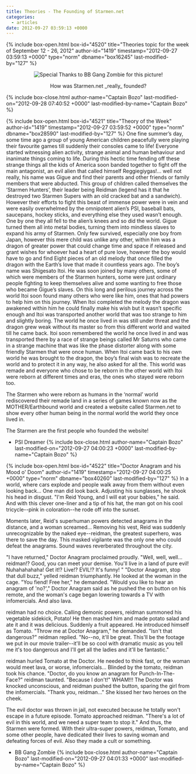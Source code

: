 ```yaml
---
title: Theories - The Founding of Starmen.net
categories:
  - articles
date: 2012-09-27 03:59:13 +0000
---
```

{% include box-open.html box-id="4520" title="Theories topic for the week of September 12 - 26, 2012" author-id="1419" timestamp="2012-09-27 03:59:13 +0000" type="norm" dbname="box16245" last-modified-by="127" %}
<center><img src="http - //starmen.net/articles/theories/superfriends_large.png" title="Special Thanks to BB Gang Zombie for this picture!" /><p/>How was Starmen.net _really_ founded?</center>
{% include box-close.html author-name="Captain Bozo" last-modified-on="2012-09-28 07:40:52 +0000" last-modified-by-name="Captain Bozo" %}

{% include box-open.html box-id="4521" title="Theory of the Week" author-id="1419" timestamp="2012-09-27 03:59:52 +0000" type="norm" dbname="box28590" last-modified-by="127" %}
One fine summer’s day, some time ago a group of young American children peacefully were playing their favourite games till suddenly their consoles came to life! Everyone started witnessing alien activity, strange animal and human behaviour and inanimate things coming to life. During this hectic time fending off these strange things all the kids of America soon banded together to fight off the main antagonist, an evil alien that called himself Reggiegiygas!... well not really, his name was Gigue and find their parents and other friends or family members that were abducted. This group of children called themselves the ‘Starmen Hunters’, their leader being Reidman (legend has it that he destroyed two Starmen Supers with an old cracked bat and a sandwich). However their efforts to fight this beast of immense power were in vein and were easily overwhelmed by the omnipotent alien’s PSI, baseball bats, saucepans, hockey sticks, and everything else they used wasn’t enough.
One by one they all fell to the alien’s knees and so did the world. Gigue turned them all into metal bodies, turning them into mindless slaves to expand his army of Starmen. Only few survived, especially one boy from Japan, however this mere child was unlike any other, within him was a dragon of greater power that could change time and space if released and grant wishes for whoever had a heart of pure love, however the boy would have to go and find Eight pieces of an old melody that once filled the dragon with the Earth’s love that made it countless years ago. The boy’s name was Shigesato Itoi. He was soon joined by many others, some of which were members of the Starmen hunters, some were just ordinary people fighting to keep themselves alive and some wanting to free those who became Gigue’s slaves. On this long and perilous journey across the world Itoi soon found many others who were like him, ones that had powers to help him on this journey.
When Itoi completed the melody the dragon was awakened within him he could finally make his wish but it wasn’t specific enough and Itoi was transported another world that was too strange to him and slightly boring. The world he once lived in was still under threat and the dragon grew weak without its master so from this different world and waited till he came back. Itoi soon remembered the world he once lived in and was transported there by a race of strange beings called Mr Saturns who came in a strange machine that was like the phase distorter along with some friendly Starmen that were once human. When Itoi came back to his own world he was brought to the dragon, the boy’s final wish was to recreate the world and to protect it in any way, he also asked for all the. This world was remade and everyone who chose to be reborn in the other world with Itoi were reborn at different times and eras, the ones who stayed were reborn too.<p/>

The Starmen who were reborn as humans in the ‘normal’ world rediscovered their remade land in a series of games known now as the MOTHER/Earthbound world and created a website called Starmen.net to show every other human being in the normal world the world they once lived in.<p/>

The Starmen are the first people who founded the website!<p/>

- PSI Dreamer
{% include box-close.html author-name="Captain Bozo" last-modified-on="2012-09-27 04:00:23 +0000" last-modified-by-name="Captain Bozo" %}

{% include box-open.html box-id="4522" title="Doctor Anagram and his Mood o' Doom" author-id="1419" timestamp="2012-09-27 04:00:25 +0000" type="norm" dbname="box40260" last-modified-by="127" %}
In a world, where cars explode and people walk away from them without even looking back...
One man did look back. Adjusting his sunglasses, he shook his head in disgust. "I'm Reid Young, and I will eat your babies," he said. And with this clever one-liner and a tip of his hat, the man got on his cool tricycle--pink in coloration--he rode off into the sunset.<p/>

Moments later, Reid's superhuman powers detected anagrams in the distance, and a woman screamed... Removing his vest, Reid was suddenly unrecognizable by the naked eye--reidman, the greatest superhero, was there to save the day. This masked vigilante was the only one who could defeat the anagrams. Sound waves reverberated throughout the city.<p/>

"I have returned," Doctor Anagram proclaimed proudly. "Well, well, well... reidman!? Good, you can meet your demise. You'll live in a land of pure evil! Nuhahahahaha! Get it!? Live!? EVIL!? It's funny! " "Doctor Anagram, stop that dull buzz," yelled reidman triumphantly. He looked at the woman in the cage. "You fiend! Free her," he demanded. "Would you like to hear an anagram of 'no?'," Doctor Anagram said as he pushed the on button on his remote, and the woman's cage began lowering towards a TV with infomercials. And also lava.<p/>

reidman had no choice. Calling demonic powers, reidman summoned his vegetable sidekick, Potato! He then mashed him and made potato salad and ate it and it was delicious. Suddenly a fruit appeared. He introduced himself as Tomato. "Throw me at Doctor Anagram," he demanded. "Isn't that dangerous?" reidman replied. "No--no, it'll be great. This'll be the footage we put in our movie trailer--it'll be so cool with dramatic music as you tell me it's too dangerous and I'll get all the ladies and it'll be fantastic."<p/>

reidman hurled Tomato at the Doctor. He needed to think fast, or the woman would meet lava, or worse, infomercials... Blinded by the tomato, reidman took his chance. "Doctor, do you know an anagram for Punch-In-The-Face?" reidman taunted. "Because I don't!" WHAM!!! The Doctor was knocked unconscious, and reidman pushed the button, sparing the girl from the infomercials. "Thank you, reidman..." She kissed her two heroes on the cheek.<p/>

The evil doctor was thrown in jail, not executed because he totally won't escape in a future episode. Tomato approached reidman. "There's a lot of evil in this world, and we need a super team to stop it." And thus, the Starmen were formed. With their ultra-super powers, reidman, Tomato, and some other people, have dedicated their lives to saving woman and defeating forces of evil. Also they made a cult or something. <p/>

- BB Gang Zombie
{% include box-close.html author-name="Captain Bozo" last-modified-on="2012-09-27 04:01:33 +0000" last-modified-by-name="Captain Bozo" %}
